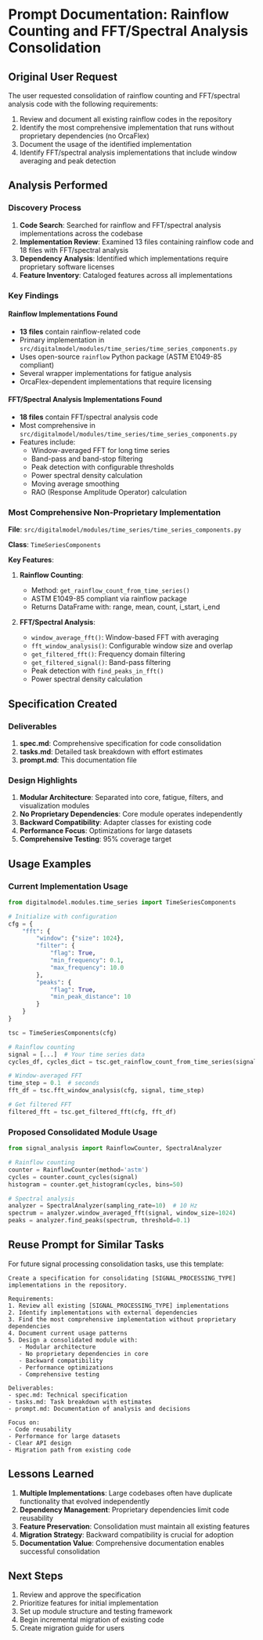 # Prompt Documentation: Rainflow Counting and FFT/Spectral Analysis Consolidation

## Original User Request

The user requested consolidation of rainflow counting and FFT/spectral analysis code with the following requirements:
1. Review and document all existing rainflow codes in the repository
2. Identify the most comprehensive implementation that runs without proprietary dependencies (no OrcaFlex)
3. Document the usage of the identified implementation
4. Identify FFT/spectral analysis implementations that include window averaging and peak detection

## Analysis Performed

### Discovery Process
1. **Code Search**: Searched for rainflow and FFT/spectral analysis implementations across the codebase
2. **Implementation Review**: Examined 13 files containing rainflow code and 18 files with FFT/spectral analysis
3. **Dependency Analysis**: Identified which implementations require proprietary software licenses
4. **Feature Inventory**: Cataloged features across all implementations

### Key Findings

#### Rainflow Implementations Found
- **13 files** contain rainflow-related code
- Primary implementation in `src/digitalmodel/modules/time_series/time_series_components.py`
- Uses open-source `rainflow` Python package (ASTM E1049-85 compliant)
- Several wrapper implementations for fatigue analysis
- OrcaFlex-dependent implementations that require licensing

#### FFT/Spectral Analysis Implementations Found
- **18 files** contain FFT/spectral analysis code
- Most comprehensive in `src/digitalmodel/modules/time_series/time_series_components.py`
- Features include:
  - Window-averaged FFT for long time series
  - Band-pass and band-stop filtering
  - Peak detection with configurable thresholds
  - Power spectral density calculation
  - Moving average smoothing
  - RAO (Response Amplitude Operator) calculation

### Most Comprehensive Non-Proprietary Implementation

**File**: `src/digitalmodel/modules/time_series/time_series_components.py`

**Class**: `TimeSeriesComponents`

**Key Features**:
1. **Rainflow Counting**:
   - Method: `get_rainflow_count_from_time_series()`
   - ASTM E1049-85 compliant via rainflow package
   - Returns DataFrame with: range, mean, count, i_start, i_end

2. **FFT/Spectral Analysis**:
   - `window_average_fft()`: Window-based FFT with averaging
   - `fft_window_analysis()`: Configurable window size and overlap
   - `get_filtered_fft()`: Frequency domain filtering
   - `get_filtered_signal()`: Band-pass filtering
   - Peak detection with `find_peaks_in_fft()`
   - Power spectral density calculation

## Specification Created

### Deliverables
1. **spec.md**: Comprehensive specification for code consolidation
2. **tasks.md**: Detailed task breakdown with effort estimates
3. **prompt.md**: This documentation file

### Design Highlights
1. **Modular Architecture**: Separated into core, fatigue, filters, and visualization modules
2. **No Proprietary Dependencies**: Core module operates independently
3. **Backward Compatibility**: Adapter classes for existing code
4. **Performance Focus**: Optimizations for large datasets
5. **Comprehensive Testing**: 95% coverage target

## Usage Examples

### Current Implementation Usage

```python
from digitalmodel.modules.time_series import TimeSeriesComponents

# Initialize with configuration
cfg = {
    "fft": {
        "window": {"size": 1024},
        "filter": {
            "flag": True,
            "min_frequency": 0.1,
            "max_frequency": 10.0
        },
        "peaks": {
            "flag": True,
            "min_peak_distance": 10
        }
    }
}

tsc = TimeSeriesComponents(cfg)

# Rainflow counting
signal = [...]  # Your time series data
cycles_df, cycles_dict = tsc.get_rainflow_count_from_time_series(signal)

# Window-averaged FFT
time_step = 0.1  # seconds
fft_df = tsc.fft_window_analysis(cfg, signal, time_step)

# Get filtered FFT
filtered_fft = tsc.get_filtered_fft(cfg, fft_df)
```

### Proposed Consolidated Module Usage

```python
from signal_analysis import RainflowCounter, SpectralAnalyzer

# Rainflow counting
counter = RainflowCounter(method='astm')
cycles = counter.count_cycles(signal)
histogram = counter.get_histogram(cycles, bins=50)

# Spectral analysis
analyzer = SpectralAnalyzer(sampling_rate=10)  # 10 Hz
spectrum = analyzer.window_averaged_fft(signal, window_size=1024)
peaks = analyzer.find_peaks(spectrum, threshold=0.1)
```

## Reuse Prompt for Similar Tasks

For future signal processing consolidation tasks, use this template:

```
Create a specification for consolidating [SIGNAL_PROCESSING_TYPE] implementations in the repository.

Requirements:
1. Review all existing [SIGNAL_PROCESSING_TYPE] implementations
2. Identify implementations with external dependencies
3. Find the most comprehensive implementation without proprietary dependencies
4. Document current usage patterns
5. Design a consolidated module with:
   - Modular architecture
   - No proprietary dependencies in core
   - Backward compatibility
   - Performance optimizations
   - Comprehensive testing

Deliverables:
- spec.md: Technical specification
- tasks.md: Task breakdown with estimates
- prompt.md: Documentation of analysis and decisions

Focus on:
- Code reusability
- Performance for large datasets
- Clear API design
- Migration path from existing code
```

## Lessons Learned

1. **Multiple Implementations**: Large codebases often have duplicate functionality that evolved independently
2. **Dependency Management**: Proprietary dependencies limit code reusability
3. **Feature Preservation**: Consolidation must maintain all existing features
4. **Migration Strategy**: Backward compatibility is crucial for adoption
5. **Documentation Value**: Comprehensive documentation enables successful consolidation

## Next Steps

1. Review and approve the specification
2. Prioritize features for initial implementation
3. Set up module structure and testing framework
4. Begin incremental migration of existing code
5. Create migration guide for users